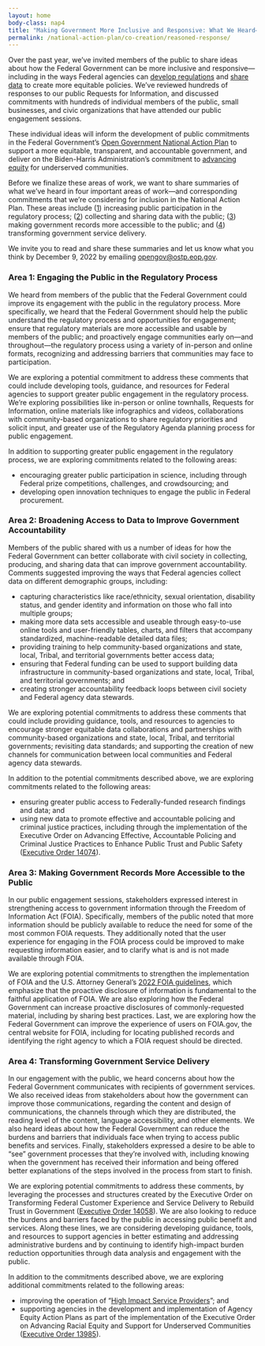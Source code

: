```yaml
---
layout: home
body-class: nap4
title: "Making Government More Inclusive and Responsive: What We Heard—and What We’re Exploring"
permalink: /national-action-plan/co-creation/reasoned-response/
---
```


Over the past year, we’ve invited members of the public to share ideas about how the Federal Government can be more inclusive and responsive—including in the ways Federal agencies can [develop regulations](https://www.whitehouse.gov/omb/briefing-room/2022/11/07/opening-the-federal-regulatory-process-to-more-voices-oira-to-hold-open-government-engagement-session-this-month/) and [share data](https://www.whitehouse.gov/ostp/news-updates/2022/09/06/advancing-equity-with-community-data-partnerships-we-need-to-hear-from-you/) to create more equitable policies. We’ve reviewed hundreds of responses to our public Requests for Information, and discussed commitments with hundreds of individual members of the public, small businesses, and civic organizations that have attended our public engagement sessions. 

These individual ideas will inform the development of public commitments in the Federal Government’s [Open Government National Action Plan](https://open.usa.gov/) to support a more equitable, transparent, and accountable government, and deliver on the Biden-Harris Administration’s commitment to [advancing equity](https://www.whitehouse.gov/equity/) for underserved communities. 

Before we finalize these areas of work, we want to share summaries of what we’ve heard in four important areas of work—and corresponding commitments that we’re considering for inclusion in the National Action Plan. These areas include ([1](#area-1-engaging-the-public-in-the-regulatory-process)) increasing public participation in the regulatory process; ([2](#area-2-broadening-access-to-data-to-improve-government-accountability)) collecting and sharing data with the public; ([3](#area-3-making-government-records-more-accessible-to-the-public)) making government records more accessible to the public; and ([4](#area-4-transforming-government-service-delivery)) transforming government service delivery. 

We invite you to read and share these summaries and let us know what you think by December 9, 2022 by emailing [opengov@ostp.eop.gov](mailto:opengov@ostp.eop.gov).


### Area 1: Engaging the Public in the Regulatory Process
We heard from members of the public that the Federal Government could improve its engagement with the public in the regulatory process. More specifically, we heard that the Federal Government should help the public understand the regulatory process and opportunities for engagement; ensure that regulatory materials are more accessible and usable by members of the public; and proactively engage communities early on—and throughout—the regulatory process using a variety of in-person and online formats, recognizing and addressing barriers that communities may face to participation.

We are exploring a potential commitment to address these comments that could include developing tools, guidance, and resources for Federal agencies to support greater public engagement in the regulatory process. We’re exploring possibilities like in-person or online townhalls, Requests for Information, online materials like infographics and videos, collaborations with community-based organizations to share regulatory priorities and solicit input, and greater use of the Regulatory Agenda planning process for public engagement.

In addition to supporting greater public engagement in the regulatory process, we are exploring commitments related to the following areas:

* encouraging greater public participation in science, including through Federal prize competitions, challenges, and crowdsourcing; and 
* developing open innovation techniques to engage the public in Federal procurement. 


### Area 2: Broadening Access to Data to Improve Government Accountability

Members of the public shared with us a number of ideas for how the Federal Government can better collaborate with civil society in collecting, producing, and sharing data that can improve government accountability. Comments suggested improving the ways that Federal agencies collect data on different demographic groups, including:

* capturing characteristics like race/ethnicity, sexual orientation, disability status, and gender identity and information on those who fall into multiple groups;
* making more data sets accessible and useable through easy-to-use online tools and user-friendly tables, charts, and filters that accompany standardized, machine-readable detailed data files;
* providing training to help community-based organizations and state, local, Tribal, and territorial governments better access data;
* ensuring that Federal funding can be used to support building data infrastructure in community-based organizations and state, local, Tribal, and territorial governments; and
* creating stronger accountability feedback loops between civil society and Federal agency data stewards.

We are exploring potential commitments to address these comments that could include providing guidance, tools, and resources to agencies to encourage stronger equitable data collaborations and partnerships with community-based organizations and state, local, Tribal, and territorial governments; revisiting data standards; and supporting the creation of new channels for communication between local communities and Federal agency data stewards.

In addition to the potential commitments described above, we are exploring commitments related to the following areas:

* ensuring greater public access to Federally-funded research findings and data; and
* using new data to promote effective and accountable policing and criminal justice practices, including through the implementation of the Executive Order on Advancing Effective, Accountable Policing and Criminal Justice Practices to Enhance Public Trust and Public Safety ([Executive Order 14074](https://www.govinfo.gov/content/pkg/FR-2022-05-31/pdf/2022-11810.pdf)). 

### Area 3: Making Government Records More Accessible to the Public

In our public engagement sessions, stakeholders expressed interest in strengthening access to government information through the Freedom of Information Act (FOIA). Specifically, members of the public noted that more information should be publicly available to reduce the need for some of the most common FOIA requests. They additionally noted that the user experience for engaging in the FOIA process could be improved to make requesting information easier, and to clarify what is and is not made available through FOIA.

We are exploring potential commitments to strengthen the implementation of FOIA and the U.S. Attorney General’s [2022 FOIA guidelines](https://www.justice.gov/ag/page/file/1483516/download), which emphasize that the proactive disclosure of information is fundamental to the faithful application of FOIA.  We are also exploring how the Federal Government can increase proactive disclosures of commonly-requested material, including by sharing best practices. Last, we are exploring how the Federal Government can improve the experience of users on FOIA.gov, the central website for FOIA, including for locating published records and identifying the right agency to which a FOIA request should be directed.

### Area 4: Transforming Government Service Delivery

In our engagement with the public, we heard concerns about how the Federal Government communicates with recipients of government services. We also received ideas from stakeholders about how the government can improve those communications, regarding the content and design of communications, the channels through which they are distributed, the reading level of the content, language accessibility, and other elements. We also heard ideas about how the Federal Government can reduce the burdens and barriers that individuals face when trying to access public benefits and services. Finally, stakeholders expressed a desire to be able to “see” government processes that they’re involved with, including knowing when the government has received their information and being offered better explanations of the steps involved in the process from start to finish.

We are exploring potential commitments to address these comments, by leveraging the processes and structures created by the Executive Order on Transforming Federal Customer Experience and Service Delivery to Rebuild Trust in Government ([Executive Order 14058](https://www.govinfo.gov/content/pkg/FR-2021-12-16/pdf/2021-27380.pdf)). We are also looking to reduce the burdens and barriers faced by the public in accessing public benefit and services. Along these lines, we are considering developing guidance, tools, and resources to support agencies in better estimating and addressing administrative burdens and by continuing to identify high-impact burden reduction opportunities through data analysis and engagement with the public.    

In addition to the commitments described above, we are exploring additional commitments related to the following areas:

* improving the operation of “[High Impact Service Providers](https://www.performance.gov/cx/)”; and
* supporting agencies in the development and implementation of Agency Equity Action Plans as part of the implementation of the Executive Order on Advancing Racial Equity and Support for Underserved Communities ([Executive Order 13985](https://www.whitehouse.gov/briefing-room/presidential-actions/2021/01/20/executive-order-advancing-racial-equity-and-support-for-underserved-communities-through-the-federal-government/)).